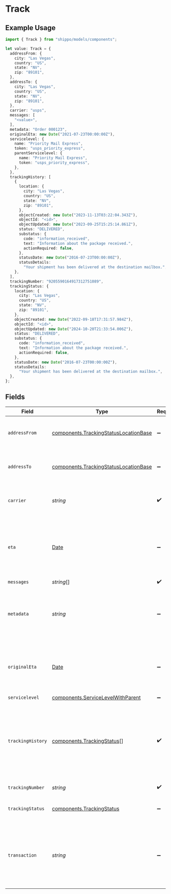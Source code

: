 # Track

## Example Usage

```typescript
import { Track } from "shippo/models/components";

let value: Track = {
  addressFrom: {
    city: "Las Vegas",
    country: "US",
    state: "NV",
    zip: "89101",
  },
  addressTo: {
    city: "Las Vegas",
    country: "US",
    state: "NV",
    zip: "89101",
  },
  carrier: "usps",
  messages: [
    "<value>",
  ],
  metadata: "Order 000123",
  originalEta: new Date("2021-07-23T00:00:00Z"),
  servicelevel: {
    name: "Priority Mail Express",
    token: "usps_priority_express",
    parentServicelevel: {
      name: "Priority Mail Express",
      token: "usps_priority_express",
    },
  },
  trackingHistory: [
    {
      location: {
        city: "Las Vegas",
        country: "US",
        state: "NV",
        zip: "89101",
      },
      objectCreated: new Date("2023-11-13T03:22:04.343Z"),
      objectId: "<id>",
      objectUpdated: new Date("2023-09-25T15:25:14.861Z"),
      status: "DELIVERED",
      substatus: {
        code: "information_received",
        text: "Information about the package received.",
        actionRequired: false,
      },
      statusDate: new Date("2016-07-23T00:00:00Z"),
      statusDetails:
        "Your shipment has been delivered at the destination mailbox.",
    },
  ],
  trackingNumber: "9205590164917312751089",
  trackingStatus: {
    location: {
      city: "Las Vegas",
      country: "US",
      state: "NV",
      zip: "89101",
    },
    objectCreated: new Date("2022-09-18T17:31:57.984Z"),
    objectId: "<id>",
    objectUpdated: new Date("2024-10-20T21:33:54.006Z"),
    status: "DELIVERED",
    substatus: {
      code: "information_received",
      text: "Information about the package received.",
      actionRequired: false,
    },
    statusDate: new Date("2016-07-23T00:00:00Z"),
    statusDetails:
      "Your shipment has been delivered at the destination mailbox.",
  },
};
```

## Fields

| Field                                                                                                                                                                                          | Type                                                                                                                                                                                           | Required                                                                                                                                                                                       | Description                                                                                                                                                                                    | Example                                                                                                                                                                                        |
| ---------------------------------------------------------------------------------------------------------------------------------------------------------------------------------------------- | ---------------------------------------------------------------------------------------------------------------------------------------------------------------------------------------------- | ---------------------------------------------------------------------------------------------------------------------------------------------------------------------------------------------- | ---------------------------------------------------------------------------------------------------------------------------------------------------------------------------------------------- | ---------------------------------------------------------------------------------------------------------------------------------------------------------------------------------------------- |
| `addressFrom`                                                                                                                                                                                  | [components.TrackingStatusLocationBase](../../models/components/trackingstatuslocationbase.md)                                                                                                 | :heavy_minus_sign:                                                                                                                                                                             | The sender address with city, state, zip and country information.                                                                                                                              |                                                                                                                                                                                                |
| `addressTo`                                                                                                                                                                                    | [components.TrackingStatusLocationBase](../../models/components/trackingstatuslocationbase.md)                                                                                                 | :heavy_minus_sign:                                                                                                                                                                             | The recipient address with city, state, zip and country information.                                                                                                                           |                                                                                                                                                                                                |
| `carrier`                                                                                                                                                                                      | *string*                                                                                                                                                                                       | :heavy_check_mark:                                                                                                                                                                             | Name of the carrier of the shipment to track. See <a href="#tag/Carriers">Carriers</a>.                                                                                                        | usps                                                                                                                                                                                           |
| `eta`                                                                                                                                                                                          | [Date](https://developer.mozilla.org/en-US/docs/Web/JavaScript/Reference/Global_Objects/Date)                                                                                                  | :heavy_minus_sign:                                                                                                                                                                             | The estimated time of arrival according to the carrier, this might be updated by carriers during the life of the shipment.                                                                     |                                                                                                                                                                                                |
| `messages`                                                                                                                                                                                     | *string*[]                                                                                                                                                                                     | :heavy_check_mark:                                                                                                                                                                             | N/A                                                                                                                                                                                            |                                                                                                                                                                                                |
| `metadata`                                                                                                                                                                                     | *string*                                                                                                                                                                                       | :heavy_minus_sign:                                                                                                                                                                             | A string of up to 100 characters that can be filled with any additional information you want to attach to the object.                                                                          | Order 000123                                                                                                                                                                                   |
| `originalEta`                                                                                                                                                                                  | [Date](https://developer.mozilla.org/en-US/docs/Web/JavaScript/Reference/Global_Objects/Date)                                                                                                  | :heavy_minus_sign:                                                                                                                                                                             | The estimated time of arrival according to the carrier at the time the shipment first entered the system.                                                                                      | 2021-07-23T00:00:00Z                                                                                                                                                                           |
| `servicelevel`                                                                                                                                                                                 | [components.ServiceLevelWithParent](../../models/components/servicelevelwithparent.md)                                                                                                         | :heavy_minus_sign:                                                                                                                                                                             | N/A                                                                                                                                                                                            |                                                                                                                                                                                                |
| `trackingHistory`                                                                                                                                                                              | [components.TrackingStatus](../../models/components/trackingstatus.md)[]                                                                                                                       | :heavy_check_mark:                                                                                                                                                                             | A list of tracking events, following the same structure as <code>tracking_status</code>. <br/>It contains a full history of all tracking statuses, starting with the earlier tracking event first. |                                                                                                                                                                                                |
| `trackingNumber`                                                                                                                                                                               | *string*                                                                                                                                                                                       | :heavy_check_mark:                                                                                                                                                                             | Tracking number to track.                                                                                                                                                                      | 9205590164917312751089                                                                                                                                                                         |
| `trackingStatus`                                                                                                                                                                               | [components.TrackingStatus](../../models/components/trackingstatus.md)                                                                                                                         | :heavy_minus_sign:                                                                                                                                                                             | The latest tracking information of this shipment.                                                                                                                                              |                                                                                                                                                                                                |
| `transaction`                                                                                                                                                                                  | *string*                                                                                                                                                                                       | :heavy_minus_sign:                                                                                                                                                                             | The <code>object_id</code> of the transaction associated with this tracking object. <br/>This field is visible only to the object owner of the transaction.                                    |                                                                                                                                                                                                |